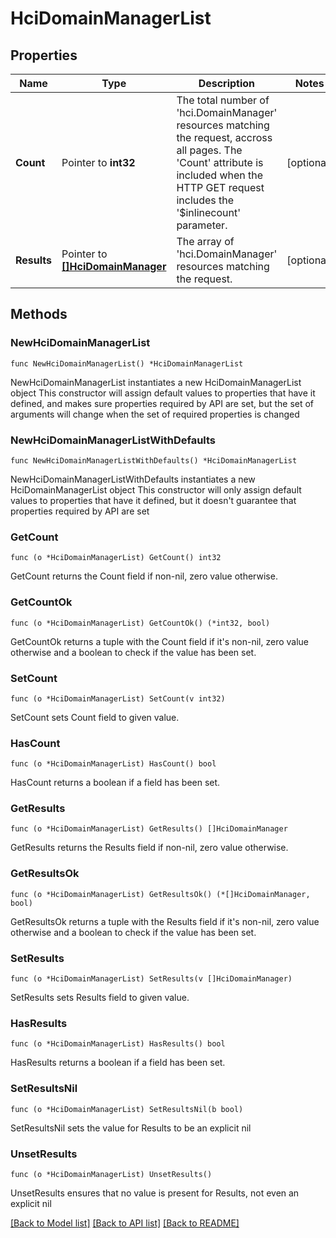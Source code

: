 # HciDomainManagerList

## Properties

Name | Type | Description | Notes
------------ | ------------- | ------------- | -------------
**Count** | Pointer to **int32** | The total number of &#39;hci.DomainManager&#39; resources matching the request, accross all pages. The &#39;Count&#39; attribute is included when the HTTP GET request includes the &#39;$inlinecount&#39; parameter. | [optional] 
**Results** | Pointer to [**[]HciDomainManager**](HciDomainManager.md) | The array of &#39;hci.DomainManager&#39; resources matching the request. | [optional] 

## Methods

### NewHciDomainManagerList

`func NewHciDomainManagerList() *HciDomainManagerList`

NewHciDomainManagerList instantiates a new HciDomainManagerList object
This constructor will assign default values to properties that have it defined,
and makes sure properties required by API are set, but the set of arguments
will change when the set of required properties is changed

### NewHciDomainManagerListWithDefaults

`func NewHciDomainManagerListWithDefaults() *HciDomainManagerList`

NewHciDomainManagerListWithDefaults instantiates a new HciDomainManagerList object
This constructor will only assign default values to properties that have it defined,
but it doesn't guarantee that properties required by API are set

### GetCount

`func (o *HciDomainManagerList) GetCount() int32`

GetCount returns the Count field if non-nil, zero value otherwise.

### GetCountOk

`func (o *HciDomainManagerList) GetCountOk() (*int32, bool)`

GetCountOk returns a tuple with the Count field if it's non-nil, zero value otherwise
and a boolean to check if the value has been set.

### SetCount

`func (o *HciDomainManagerList) SetCount(v int32)`

SetCount sets Count field to given value.

### HasCount

`func (o *HciDomainManagerList) HasCount() bool`

HasCount returns a boolean if a field has been set.

### GetResults

`func (o *HciDomainManagerList) GetResults() []HciDomainManager`

GetResults returns the Results field if non-nil, zero value otherwise.

### GetResultsOk

`func (o *HciDomainManagerList) GetResultsOk() (*[]HciDomainManager, bool)`

GetResultsOk returns a tuple with the Results field if it's non-nil, zero value otherwise
and a boolean to check if the value has been set.

### SetResults

`func (o *HciDomainManagerList) SetResults(v []HciDomainManager)`

SetResults sets Results field to given value.

### HasResults

`func (o *HciDomainManagerList) HasResults() bool`

HasResults returns a boolean if a field has been set.

### SetResultsNil

`func (o *HciDomainManagerList) SetResultsNil(b bool)`

 SetResultsNil sets the value for Results to be an explicit nil

### UnsetResults
`func (o *HciDomainManagerList) UnsetResults()`

UnsetResults ensures that no value is present for Results, not even an explicit nil

[[Back to Model list]](../README.md#documentation-for-models) [[Back to API list]](../README.md#documentation-for-api-endpoints) [[Back to README]](../README.md)


